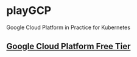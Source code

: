 # playGCP
Google Cloud Platform in Practice for Kubernetes

## [Google Cloud Platform Free Tier](https://cloud.google.com/free/)
